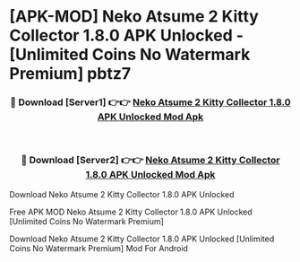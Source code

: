 # [APK-MOD] Neko Atsume 2  Kitty Collector 1.8.0 APK Unlocked - [Unlimited Coins No Watermark Premium] pbtz7



<div align="center">
<h3>🔴 Download [Server1] 👉👉 <a href="https://momento.my/?title=Neko_Atsume_2__Kitty_Collector_1.8.0_APK_Unlocked">Neko Atsume 2  Kitty Collector 1.8.0 APK Unlocked Mod Apk</a></h3><br>

<h3>🔴 Download [Server2] 👉👉 <a href="https://momento.my/?title=Neko_Atsume_2__Kitty_Collector_1.8.0_APK_Unlocked">Neko Atsume 2  Kitty Collector 1.8.0 APK Unlocked Mod Apk</a></h3>
</div>



Download Neko Atsume 2  Kitty Collector 1.8.0 APK Unlocked 

Free APK MOD Neko Atsume 2  Kitty Collector 1.8.0 APK Unlocked [Unlimited Coins No Watermark Premium]

Download Neko Atsume 2  Kitty Collector 1.8.0 APK Unlocked [Unlimited Coins No Watermark Premium] Mod For Android
